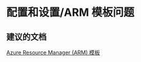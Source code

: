 <properties
    pageTitle="configuration and setup/arm template issues"
    description="配置和设置/ARM 模板问题"
    service="microsoft.network"
    resource="expressroutecircuits"
    authors="aashu"
    displayOrder=""
    selfHelpType="generic"
    supportTopicIds="32539948"
    resourceTags=""
    productPesIds="15480"
    cloudEnvironments="public"
/>


# 配置和设置/ARM 模板问题


## **建议的文档**
[Azure Resource Manager (ARM) 模板](https://azure.microsoft.com/documentation/templates/201-expressroute-circuit-public-private-peering/)



<!--HONumber=Jul16_HO4-->


